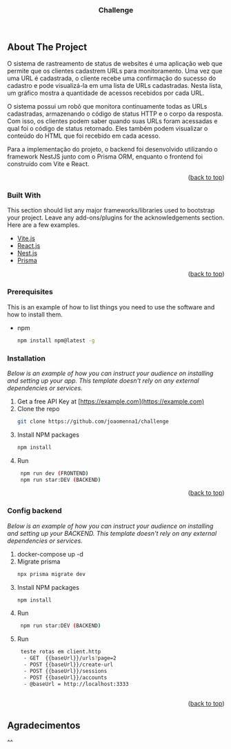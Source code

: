 <br />
<div align="center"> 
  <h3 align="center">Challenge</h3>

  <p align="center">    
    <br />
     
  </p>
</div>




<!-- ABOUT THE PROJECT -->
## About The Project


O sistema de rastreamento de status de websites é uma aplicação web que permite que os clientes cadastrem URLs para monitoramento. Uma vez que uma URL é cadastrada, o cliente recebe uma confirmação do sucesso do cadastro e pode visualizá-la em uma lista de URLs cadastradas. Nesta lista, um gráfico mostra a quantidade de acessos recebidos por cada URL.

O sistema possui um robô que monitora continuamente todas as URLs cadastradas, armazenando o código de status HTTP e o corpo da resposta. Com isso, os clientes podem saber quando suas URLs foram acessadas e qual foi o código de status retornado. Eles também podem visualizar o conteúdo do HTML que foi recebido em cada acesso.

Para a implementação do projeto, o backend foi desenvolvido utilizando o framework NestJS junto com o Prisma ORM, enquanto o frontend foi construído com Vite e React.

<p align="right">(<a href="#top">back to top</a>)</p>



### Built With

This section should list any major frameworks/libraries used to bootstrap your project. Leave any add-ons/plugins for the acknowledgements section. Here are a few examples.

* [Vite.js](https://vitejs.dev/)
* [React.js](https://reactjs.org/)
* [Nest.js](https://nestjs.com/)
* [Prisma](https://www.prisma.io/)

<p align="right">(<a href="#top">back to top</a>)</p>



### Prerequisites
This is an example of how to list things you need to use the software and how to install them.
* npm
  ```sh
  npm install npm@latest -g
  ```

### Installation

_Below is an example of how you can instruct your audience on installing and setting up your app. This template doesn't rely on any external dependencies or services._

1. Get a free API Key at [https://example.com](https://example.com)
2. Clone the repo
   ```sh
   git clone https://github.com/joaomenna1/challenge
   ```
3. Install NPM packages
   ```sh
   npm install
   ```
4. Run
   ```sh
    npm run dev (FRONTEND)
    npm run star:DEV (BACKEND)
   ```


<p align="right">(<a href="#top">back to top</a>)</p>


### Config backend

_Below is an example of how you can instruct your audience on installing and setting up your BACKEND. This template doesn't rely on any external dependencies or services._

1. docker-compose up -d
2. Migrate prisma
   ```sh
   npx prisma migrate dev
   ```
3. Install NPM packages
   ```sh
   npm install
   ```
4. Run
   ```sh
    npm run star:DEV (BACKEND)
   ```
5. Run
   ```sh
    teste rotas em client.http
     - GET  {{baseUrl}}/urls?page=2
     - POST {{baseUrl}}/create-url
     - POST {{baseUrl}}/sessions
     - POST {{baseUrl}}/accounts
     - @baseUrl = http://localhost:3333
    
   ```


<p align="right">(<a href="#top">back to top</a>)</p>



<!-- CONTRIBUTING -->
## Agradecimentos

^^

